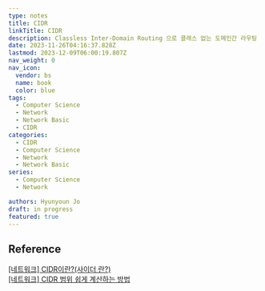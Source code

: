 ```yaml
---
type: notes
title: CIDR
linkTitle: CIDR
description: Classless Inter-Domain Routing 으로 클래스 없는 도메인간 라우팅 기법
date: 2023-11-26T04:16:37.828Z
lastmod: 2023-12-09T06:00:19.807Z
nav_weight: 0
nav_icon:
  vendor: bs
  name: book
  color: blue
tags:
  - Computer Science
  - Network
  - Network Basic
  - CIDR
categories:
  - CIDR
  - Computer Science
  - Network
  - Network Basic
series:
  - Computer Science
  - Network

authors: Hyunyoun Jo
draft: in progress
featured: true
---
```


## Reference

[[네트워크] CIDR이란?(사이더 란?)](https://kim-dragon.tistory.com/9)  
[[네트워크] CIDR 범위 쉽게 계산하는 방법](https://kim-dragon.tistory.com/154)

